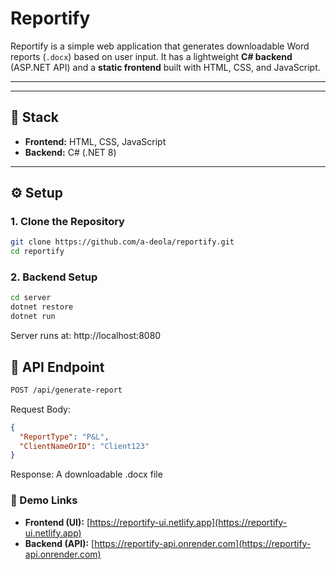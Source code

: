 # Reportify

Reportify is a simple web application that generates downloadable Word reports (`.docx`) based on user input. It has a lightweight **C# backend** (ASP.NET API) and a **static frontend** built with HTML, CSS, and JavaScript.

---

---

## 🧩 Stack
- **Frontend:** HTML, CSS, JavaScript  
- **Backend:** C# (.NET 8)

---

## ⚙️ Setup

### 1. Clone the Repository
```bash
git clone https://github.com/a-deola/reportify.git
cd reportify
```
### 2. Backend Setup
```bash
cd server
dotnet restore
dotnet run
```
Server runs at: http://localhost:8080

## 🧾 API Endpoint

```bash
POST /api/generate-report
```
Request Body:
```json
{
  "ReportType": "P&L",
  "ClientNameOrID": "Client123"
}
```
Response: A downloadable .docx file

### 📸 Demo Links

- **Frontend (UI):** [https://reportify-ui.netlify.app](https://reportify-ui.netlify.app)  
- **Backend (API):** [https://reportify-api.onrender.com](https://reportify-api.onrender.com)
